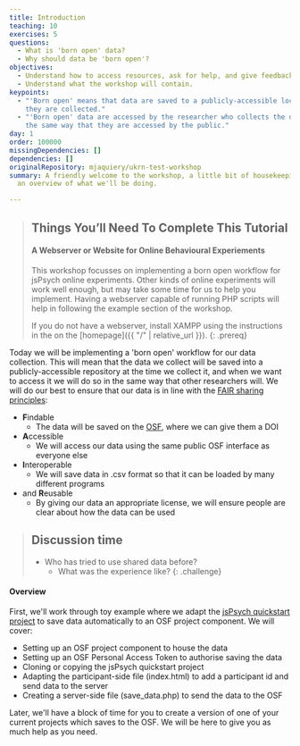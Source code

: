 ```yaml
---
title: Introduction
teaching: 10
exercises: 5
questions:
  - What is 'born open' data?
  - Why should data be 'born open'?
objectives:
  - Understand how to access resources, ask for help, and give feedback.
  - Understand what the workshop will contain.
keypoints:
  - "'Born open' means that data are saved to a publicly-accessible location as
    they are collected."
  - "'Born open' data are accessed by the researcher who collects the data in
    the same way that they are accessed by the public."
day: 1
order: 100000
missingDependencies: []
dependencies: []
originalRepository: mjaquiery/ukrn-test-workshop
summary: A friendly welcome to the workshop, a little bit of housekeeping, and
  an overview of what we'll be doing.

---
```

> ## Things You’ll Need To Complete This Tutorial
> #### A Webserver or Website for Online Behavioural Experiements
> This workshop focusses on implementing a born open workflow for jsPsych online experiments. 
> Other kinds of online experiments will work well enough, but may take some time for us to help you implement.
> Having a webserver capable of running PHP scripts will help in following the example section of the workshop.
> 
> If you do not have a webserver, install XAMPP using the instructions
> in the on the [homepage]({{ "/" | relative_url }}).
{: .prereq}

Today we will be implementing a 'born open' workflow for our data collection.
This will mean that the data we collect will be saved into a publicly-accessible repository at the time we collect it, and when we want to access it we will do so in the same way that other researchers will.
We will do our best to ensure that our data is in line with the [FAIR sharing principles](https://www.go-fair.org/fair-principles/):
* **F**indable
  * The data will be saved on the [OSF](https://osf.io/), where we can give them a DOI
* **A**ccessible
  * We will access our data using the same public OSF interface as everyone else
* **I**nteroperable
  * We will save data in .csv format so that it can be loaded by many different programs
* and **R**eusable
  * By giving our data an appropriate license, we will ensure people are clear about how the data can be used

> ## Discussion time
> - Who has tried to use shared data before?
>   - What was the experience like?
{: .challenge}

#### Overview

First, we'll work through toy example where we adapt the [jsPsych quickstart project](https://github.com/mjaquiery/jsPsych-quickstart) to save data automatically to an OSF project component.
We will cover:
* Setting up an OSF project component to house the data
* Setting up an OSF Personal Access Token to authorise saving the data
* Cloning or copying the jsPsych quickstart project
* Adapting the participant-side file (index.html) to add a participant id and send data to the server
* Creating a server-side file (save_data.php) to send the data to the OSF

Later, we'll have a block of time for you to create a version of one of your current projects which saves to the OSF.
We will be here to give you as much help as you need.
